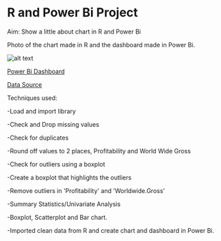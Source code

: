 # R and Power Bi Project
Aim: Show a little about chart in R and Power Bi

Photo of the chart made in R and the dashboard made in Power Bi.


![alt text](PowerBiDashboard1.jpg)


[Power Bi Dashboard](https://app.powerbi.com/links/R97PAMmS__?ctid=6efd0f20-57c8-4447-b53f-00d4992ca50b&pbi_source=linkShare&bookmarkGuid=0a379dea-8433-4c81-8cee-1a1080a31087)

[Data Source](https://public.tableau.com/app/sample-data/HollywoodsMostProfitableStories.csv)

Techniques used:

-Load and import library

-Check and Drop missing values

-Check for duplicates

-Round off values to 2 places, Profitability and World Wide Gross

-Check for outliers using a boxplot

-Create a boxplot that highlights the outliers

-Remove outliers in 'Profitability' and 'Worldwide.Gross'

-Summary Statistics/Univariate Analysis

-Boxplot, Scatterplot and Bar chart.

-Imported clean data from R and create chart and dashboard in Power Bi.

